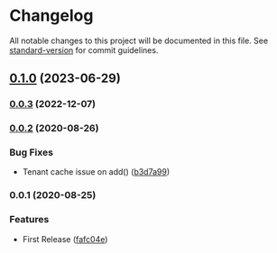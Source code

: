 # Changelog

All notable changes to this project will be documented in this file. See [standard-version](https://github.com/conventional-changelog/standard-version) for commit guidelines.

## [0.1.0](https://github.com/AlexanderC/nestjs-mtenant/compare/v0.0.3...v0.1.0) (2023-06-29)

### [0.0.3](https://github.com/AlexanderC/nestjs-mtenant/compare/v0.0.2...v0.0.3) (2022-12-07)

### [0.0.2](https://github.com/AlexanderC/nestjs-mtenant/compare/v0.0.1...v0.0.2) (2020-08-26)


### Bug Fixes

* Tenant cache issue on add() ([b3d7a99](https://github.com/AlexanderC/nestjs-mtenant/commit/b3d7a99fe9546012970d02bbe259388b9636b9a5))

### 0.0.1 (2020-08-25)


### Features

* First Release ([fafc04e](https://github.com/AlexanderC/nestjs-mtenant/commit/fafc04e55fd4f9d4cf523cbdd15997b09db80629))
